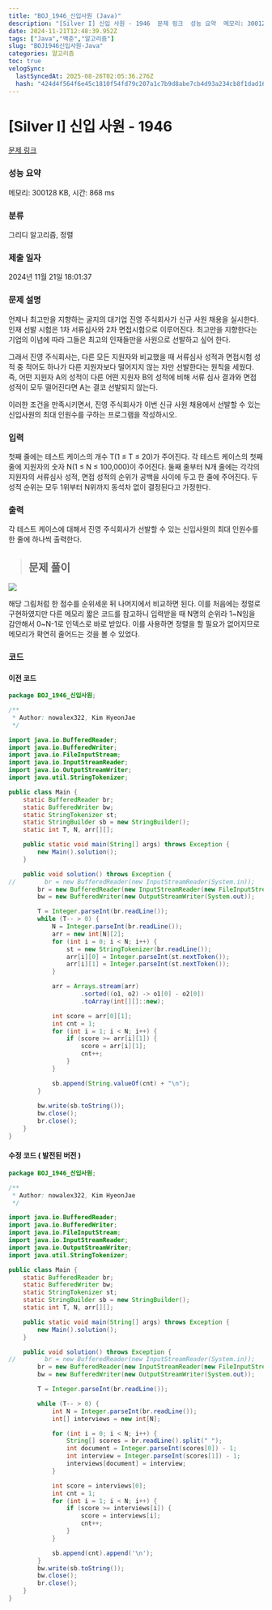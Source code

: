 ```yaml
---
title: "BOJ_1946_신입사원 (Java)"
description: "[Silver I] 신입 사원 - 1946  문제 링크  성능 요약  메모리: 300128 KB, 시간: 868 ms  분류  그리디 알고리즘, 정렬  제출 일자  2024년 11월 21일 18:01:37  문제 설명  언제나 최고만을 지향하는 굴지의 대기업 진영 주식"
date: 2024-11-21T12:48:39.952Z
tags: ["Java","백준","알고리즘"]
slug: "BOJ1946신입사원-Java"
categories: 알고리즘
toc: true
velogSync:
  lastSyncedAt: 2025-08-26T02:05:36.276Z
  hash: "424d4f564f6e45c1810f54fd79c207a1c7b9d8abe7cb4d93a234cb8f1dad16fa"
---
```


# [Silver I] 신입 사원 - 1946 

[문제 링크](https://www.acmicpc.net/problem/1946) 

### 성능 요약

메모리: 300128 KB, 시간: 868 ms

### 분류

그리디 알고리즘, 정렬

### 제출 일자

2024년 11월 21일 18:01:37

### 문제 설명

<p>언제나 최고만을 지향하는 굴지의 대기업 진영 주식회사가 신규 사원 채용을 실시한다. 인재 선발 시험은 1차 서류심사와 2차 면접시험으로 이루어진다. 최고만을 지향한다는 기업의 이념에 따라 그들은 최고의 인재들만을 사원으로 선발하고 싶어 한다.</p>

<p>그래서 진영 주식회사는, 다른 모든 지원자와 비교했을 때 서류심사 성적과 면접시험 성적 중 적어도 하나가 다른 지원자보다 떨어지지 않는 자만 선발한다는 원칙을 세웠다. 즉, 어떤 지원자 A의 성적이 다른 어떤 지원자 B의 성적에 비해 서류 심사 결과와 면접 성적이 모두 떨어진다면 A는 결코 선발되지 않는다.</p>

<p>이러한 조건을 만족시키면서, 진영 주식회사가 이번 신규 사원 채용에서 선발할 수 있는 신입사원의 최대 인원수를 구하는 프로그램을 작성하시오.</p>

### 입력 

 <p>첫째 줄에는 테스트 케이스의 개수 T(1 ≤ T ≤ 20)가 주어진다. 각 테스트 케이스의 첫째 줄에 지원자의 숫자 N(1 ≤ N ≤ 100,000)이 주어진다. 둘째 줄부터 N개 줄에는 각각의 지원자의 서류심사 성적, 면접 성적의 순위가 공백을 사이에 두고 한 줄에 주어진다. 두 성적 순위는 모두 1위부터 N위까지 동석차 없이 결정된다고 가정한다.</p>

### 출력 

 <p>각 테스트 케이스에 대해서 진영 주식회사가 선발할 수 있는 신입사원의 최대 인원수를 한 줄에 하나씩 출력한다.</p>

> ## 문제 풀이

![](/assets/posts/560d519814b81b92ceb2230e69d3af3835a7d676339c585cda758c9669279b8d.png)

해당 그림처럼 한 점수를 순위세운 뒤 나머지에서 비교하면 된다. 이를 처음에는 정렬로 구현하였지만 다른 메모리 짧은 코드를 참고하니 입력받을 때 N명의 순위라 1~N임을 감안해서 0~N-1로 인덱스로 바로 받았다. 이를 사용하면 정렬을 할 필요가 없어지므로 메모리가 확연히 줄어드는 것을 볼 수 있었다.

### 코드
#### 이전 코드
```java
package BOJ_1946_신입사원;

/**
 * Author: nowalex322, Kim HyeonJae
 */

import java.io.BufferedReader;
import java.io.BufferedWriter;
import java.io.FileInputStream;
import java.io.InputStreamReader;
import java.io.OutputStreamWriter;
import java.util.StringTokenizer;

public class Main {
    static BufferedReader br;
    static BufferedWriter bw;
    static StringTokenizer st;
    static StringBuilder sb = new StringBuilder();
    static int T, N, arr[][];

    public static void main(String[] args) throws Exception {
        new Main().solution();
    }

    public void solution() throws Exception {
//        br = new BufferedReader(new InputStreamReader(System.in));
        br = new BufferedReader(new InputStreamReader(new FileInputStream("src/main/java/BOJ_1946_신입사원/input.txt")));
        bw = new BufferedWriter(new OutputStreamWriter(System.out));

        T = Integer.parseInt(br.readLine());
        while (T-- > 0) {
            N = Integer.parseInt(br.readLine());
            arr = new int[N][2];
            for (int i = 0; i < N; i++) {
                st = new StringTokenizer(br.readLine());
                arr[i][0] = Integer.parseInt(st.nextToken());
                arr[i][1] = Integer.parseInt(st.nextToken());
            }

            arr = Arrays.stream(arr)
                    .sorted((o1, o2) -> o1[0] - o2[0])
                    .toArray(int[][]::new);

            int score = arr[0][1];
            int cnt = 1;
            for (int i = 1; i < N; i++) {
                if (score >= arr[i][1]) {
                    score = arr[i][1];
                    cnt++;
                }
            }

            sb.append(String.valueOf(cnt) + "\n");
        }
        
        bw.write(sb.toString());
        bw.close();
        br.close();
    }
}
```

#### 수정 코드 ( 발전된 버전 )
```java
package BOJ_1946_신입사원;

/**
 * Author: nowalex322, Kim HyeonJae
 */

import java.io.BufferedReader;
import java.io.BufferedWriter;
import java.io.FileInputStream;
import java.io.InputStreamReader;
import java.io.OutputStreamWriter;
import java.util.StringTokenizer;

public class Main {
    static BufferedReader br;
    static BufferedWriter bw;
    static StringTokenizer st;
    static StringBuilder sb = new StringBuilder();
    static int T, N, arr[][];

    public static void main(String[] args) throws Exception {
        new Main().solution();
    }

    public void solution() throws Exception {
//        br = new BufferedReader(new InputStreamReader(System.in));
        br = new BufferedReader(new InputStreamReader(new FileInputStream("src/main/java/BOJ_1946_신입사원/input.txt")));
        bw = new BufferedWriter(new OutputStreamWriter(System.out));

        T = Integer.parseInt(br.readLine());

        while (T-- > 0) {
            int N = Integer.parseInt(br.readLine());
            int[] interviews = new int[N];

            for (int i = 0; i < N; i++) {
                String[] scores = br.readLine().split(" ");
                int document = Integer.parseInt(scores[0]) - 1;
                int interview = Integer.parseInt(scores[1]) - 1;
                interviews[document] = interview;
            }

            int score = interviews[0];
            int cnt = 1;
            for (int i = 1; i < N; i++) {
                if (score >= interviews[i]) {
                    score = interviews[i];
                    cnt++;
                }
            }

            sb.append(cnt).append('\n');
        }
        bw.write(sb.toString());
        bw.close();
        br.close();
    }
}
```